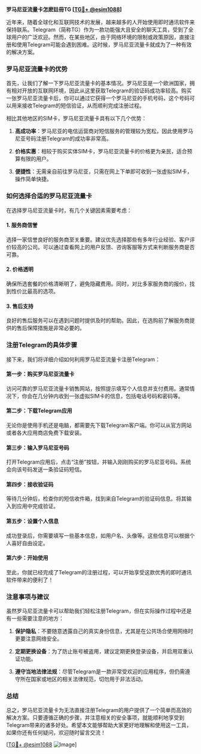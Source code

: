 **罗马尼亚流量卡怎麽註冊TG [[TG💪+ @esim1088](https://t.me/s/esim1088)]**

近年来，随着全球化和互联网技术的发展，越来越多的人开始使用即时通讯软件来保持联系。Telegram（简称TG）作为一款功能强大且安全的聊天工具，受到了全球用户的广泛欢迎。然而，在某些地区，由于网络环境的限制或政策原因，直接注册和使用Telegram可能会遇到困难。这时候，罗马尼亚流量卡就成为了一种有效的解决方案。

### 罗马尼亚流量卡的优势

首先，让我们了解一下罗马尼亚流量卡的基本情况。罗马尼亚是一个欧洲国家，拥有相对开放的互联网环境，因此从这里获取Telegram的验证码成功率较高。购买一张罗马尼亚流量卡后，你可以通过它获得一个罗马尼亚的手机号码，这个号码可以用来接收Telegram的短信验证，从而顺利完成注册过程。

相比其他地区的SIM卡，罗马尼亚流量卡具有以下几个优势：

1. **高成功率**：罗马尼亚的电信运营商对短信服务的管理较为宽松，因此使用罗马尼亚号码注册Telegram的成功率非常高。
   
2. **价格实惠**：相较于购买实体SIM卡，罗马尼亚流量卡的价格更为亲民，适合预算有限的用户。

3. **便捷性**：无需亲自前往罗马尼亚，只需在网上下单即可收到一张虚拟SIM卡，操作简单快捷。

### 如何选择合适的罗马尼亚流量卡

在选择罗马尼亚流量卡时，有几个关键因素需要考虑：

#### 1. 服务商信誉
选择一家信誉良好的服务商至关重要。建议优先选择那些有多年行业经验、客户评价较高的公司。可以通过查看网上的用户反馈、咨询客服等方式来判断服务商是否可靠。

#### 2. 价格透明
确保所选套餐的价格清晰明了，避免隐藏费用。同时，对比多家服务商的报价，找到性价比最高的选项。

#### 3. 售后支持
良好的售后服务可以在遇到问题时提供及时的帮助。因此，在选购前了解服务商提供的售后保障措施是非常必要的。

### 注册Telegram的具体步骤

接下来，我们将详细介绍如何利用罗马尼亚流量卡注册Telegram：

#### 第一步：购买罗马尼亚流量卡
访问可靠的罗马尼亚流量卡销售网站，按照提示填写个人信息并支付费用。通常情况下，你会在几分钟内收到一张虚拟SIM卡的信息，包括电话号码和密码等。

#### 第二步：下载Telegram应用
无论你是使用手机还是电脑，都需要先下载Telegram客户端。你可以从官方网站或者各大应用商店免费下载安装。

#### 第三步：输入罗马尼亚号码
打开Telegram应用后，点击“注册”按钮，并输入刚刚购买的罗马尼亚号码。系统会向该号码发送一条验证码短信。

#### 第四步：接收验证码
等待几分钟后，检查你的短信收件箱，找到来自Telegram的验证码信息。将其输入到应用中完成验证。

#### 第五步：设置个人信息
成功登录后，你需要填写一些基本信息，如用户名、头像等。这些信息可以根据个人喜好自由设定。

#### 第六步：开始使用
至此，你就已经完成了Telegram的注册过程，可以开始享受这款优秀的即时通讯软件带来的便利了！

### 注意事项与建议

虽然罗马尼亚流量卡可以帮助我们轻松注册Telegram，但在实际操作过程中还是有一些需要注意的地方：

1. **保护隐私**：不要随意透露自己的真实身份信息，尤其是在公共场合使用网络时更要注意网络安全。

2. **定期更换设备**：为了防止账号被盗用，建议定期更换登录设备，并启用双重认证功能。

3. **遵守当地法律法规**：尽管Telegram是一款非常受欢迎的应用程序，但仍需遵守所在国家或地区的相关法律规范，切勿用于非法活动。

### 总结

总之，罗马尼亚流量卡为无法直接注册Telegram的用户提供了一个简单而高效的解决方案。只要遵循正确的步骤，并注意相关的安全事项，就能顺利地享受到Telegram带来的诸多好处。希望本文能够帮助大家更好地理解和使用这一工具，如果你还有任何疑问，欢迎随时留言交流！

[[TG💪+ @esim1088](https://t.me/s/esim1088) ![Image](https://i.postimg.cc/4NQfJmqS/Snipaste-2025-05-13-00-14-12.png)]